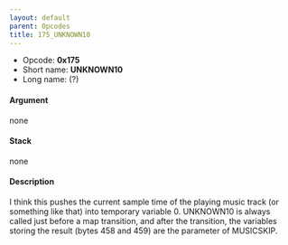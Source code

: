 ```yaml
---
layout: default
parent: Opcodes
title: 175_UNKNOWN10
---
```


-   Opcode: **0x175**
-   Short name: **UNKNOWN10**
-   Long name: (?)

#### Argument

none

#### Stack

none

#### Description

I think this pushes the current sample time of the playing music track (or something like that) into temporary variable 0. UNKNOWN10 is always called just before a map transition, and after the transition, the variables storing the result (bytes 458 and 459) are the parameter of MUSICSKIP.
